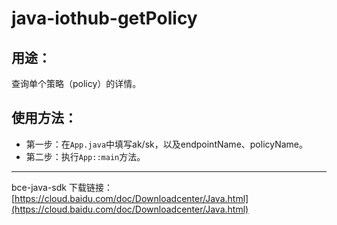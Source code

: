 # java-iothub-getPolicy

## 用途：

查询单个策略（policy）的详情。

## 使用方法：

* 第一步：在`App.java`中填写ak/sk，以及endpointName、policyName。
* 第二步：执行`App::main`方法。

---

bce-java-sdk 下载链接：[https://cloud.baidu.com/doc/Downloadcenter/Java.html](https://cloud.baidu.com/doc/Downloadcenter/Java.html)